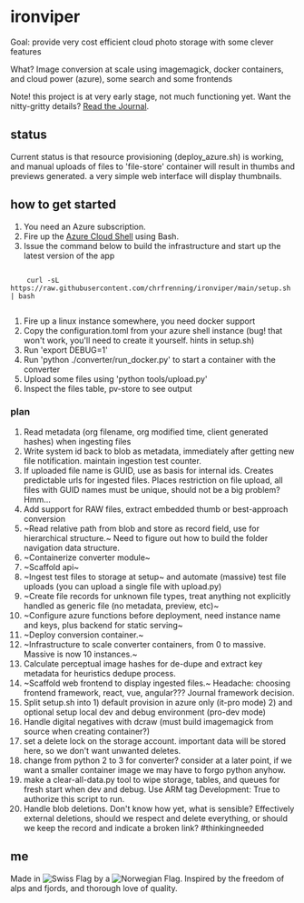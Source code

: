 # ironviper

Goal: provide very cost efficient cloud photo storage with some clever features

What? Image conversion at scale using imagemagick, docker containers, and cloud power (azure), some search and some frontends

Note! this project is at very early stage, not much functioning yet. Want the nitty-gritty details? [Read the Journal](https://github.com/chrfrenning/ironviper/wiki/Journal).


## status

Current status is that resource provisioning (deploy_azure.sh) is working, and manual uploads of files to 'file-store' container will result in thumbs and previews generated. a very simple web interface will display thumbnails.


## how to get started

1. You need an Azure subscription.
1. Fire up the [Azure Cloud Shell](https://shell.azure.com/) using Bash.
1. Issue the command below to build the infrastructure and start up the latest version of the app

```
    
    curl -sL https://raw.githubusercontent.com/chrfrenning/ironviper/main/setup.sh | bash 
    
```

1. Fire up a linux instance somewhere, you need docker support
1. Copy the configuration.toml from your azure shell instance (bug! that won't work, you'll need to create it yourself. hints in setup.sh)
1. Run 'export DEBUG=1'
1. Run 'python ./converter/run_docker.py' to start a container with the converter
1. Upload some files using 'python tools/upload.py'
1. Inspect the files table, pv-store to see output


### plan

1. Read metadata (org filename, org modified time, client generated hashes) when ingesting files
1. Write system id back to blob as metadata, immediately after getting new file notification. maintain ingestion test counter.
1. If uploaded file name is GUID, use as basis for internal ids. Creates predictable urls for ingested files. Places restriction on file upload, all files with GUID names must be unique, should not be a big problem? Hmm...
1. Add support for RAW files, extract embedded thumb or best-approach conversion
1. ~Read relative path from blob and store as record field, use for hierarchical structure.~ Need to figure out how to build the folder navigation data structure.
1. ~Containerize converter module~
1. ~Scaffold api~
1. ~Ingest test files to storage at setup~ and automate (massive) test file uploads (you can upload a single file with upload.py)
1. ~Create file records for unknown file types, treat anything not explicitly handled as generic file (no metadata, preview, etc)~
1. ~Configure azure functions before deployment, need instance name and keys, plus backend for static serving~
1. ~Deploy conversion container.~
1. ~Infrastructure to scale converter containers, from 0 to massive. Massive is now 10 instances.~
1. Calculate perceptual image hashes for de-dupe and extract key metadata for heuristics dedupe process.
1. ~Scaffold web frontend to display ingested files.~ Headache: choosing frontend framework, react, vue, angular??? Journal framework decision.
1. Split setup.sh into 1) default provision in azure only (it-pro mode) 2) and optional setup local dev and debug environment (pro-dev mode)
1. Handle digital negatives with dcraw (must build imagemagick from source when creating container?)
1. set a delete lock on the storage account. important data will be stored here, so we don't want unwanted deletes. 
1. change from python 2 to 3 for converter? consider at a later point, if we want a smaller container image we may have to forgo python anyhow.
1. make a clear-all-data.py tool to wipe storage, tables, and queues for fresh start when dev and debug. Use ARM tag Development: True to authorize this script to run.
1. Handle blob deletions. Don't know how yet, what is sensible? Effectively external deletions, should we respect and delete everything, or should we keep the record and indicate a broken link? #thinkingneeded

## me

Made in ![Swiss Flag](https://cdn.countryflags.com/download/switzerland/flag-png-icon-16.png) by a ![Norwegian Flag](https://cdn.countryflags.com/download/norway/flag-png-icon-16.png). Inspired by the freedom of alps and fjords, and thorough love of quality.